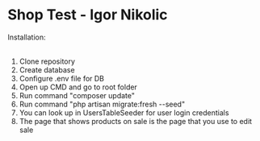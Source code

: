 # Shop Test - Igor Nikolic
Installation:</br></br>
1. Clone repository</br>
2. Create database</br>
3. Configure .env file for DB</br>
4. Open up CMD and go to root folder</br>
5. Run command "composer update"</br>
6. Run command "php artisan migrate:fresh --seed"</br>
7. You can look up in UsersTableSeeder for user login credentials</br>
8. The page that shows products on sale is the page that you use to edit sale